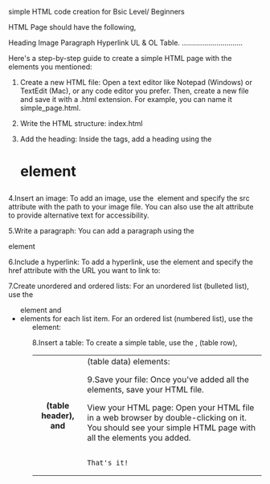 simple HTML code creation for Bsic Level/ Beginners


HTML Page should have the following,

Heading
Image
Paragraph
Hyperlink
UL & OL
Table.
..............................


Here's a step-by-step guide to create a simple HTML page with the elements you mentioned:

1. Create a new HTML file: Open a text editor like Notepad (Windows) or TextEdit (Mac), or any code editor you prefer. Then, create a new file and save it with a .html extension. For example, you can name it simple_page.html.

2. Write the HTML structure:  index.html
   
3. Add the heading: Inside the <body> tags, add a heading using the <h1> element
   
4.Insert an image: To add an image, use the <img> element and specify the src attribute with the path to your image file. You can also use the alt attribute to provide alternative text for accessibility.

5.Write a paragraph: You can add a paragraph using the <p> element

6.Include a hyperlink: To add a hyperlink, use the <a> element and specify the href attribute with the URL you want to link to:

7.Create unordered and ordered lists: For an unordered list (bulleted list), use the <ul> element and <li> elements for each list item. For an ordered list (numbered list), use the <ol> element:

8.Insert a table: To create a simple table, use the <table>, <tr> (table row), <th> (table header), and <td> (table data) elements:

9.Save your file: Once you've added all the elements, save your HTML file.

View your HTML page: Open your HTML file in a web browser by double-clicking on it. You should see your simple HTML page with all the elements you added.


                                        That's it! 
